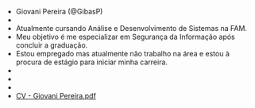 - Giovani Pereira (@GibasP)
- 
- Atualmente cursando Análise e Desenvolvimento de Sistemas na FAM.
- Meu objetivo é me especializar em Segurança da Informação após concluir a graduação.
- Estou empregado mas atualmente não trabalho na área e estou à procura de estágio para iniciar minha carreira.
- 
- 
- 
- [CV - Giovani Pereira.pdf](https://github.com/GibasP/GibasP/files/8421266/CV.-.Giovani.Pereira.pdf)
